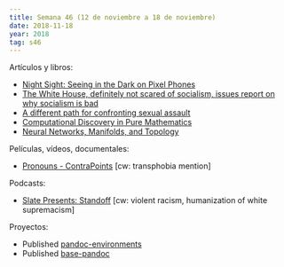```yaml
---
title: Semana 46 (12 de noviembre a 18 de noviembre)
date: 2018-11-18
year: 2018
tag: s46
---
```


Artículos y libros:

- [Night Sight: Seeing in the Dark on Pixel Phones](https://ai.googleblog.com/2018/11/night-sight-seeing-in-dark-on-pixel.html)
- [The White House, definitely not scared of socialism, issues report on why socialism is bad](https://www.vox.com/policy-and-politics/2018/10/23/18013872/white-house-socialism-report-cea-mao-lenin-bernie-sanders)
- [A different path for confronting sexual assault](https://www.vox.com/first-person/2018/10/10/17953016/what-is-restorative-justice-definition-questions-circle)
- [Computational Discovery in Pure Mathematics](https://axon.cs.byu.edu/Dan/673/papers/colton.math.pdf)
- [Neural Networks, Manifolds, and Topology](https://colah.github.io/posts/2014-03-NN-Manifolds-Topology/)

Películas, vídeos, documentales:

- [Pronouns - ContraPoints](https://www.youtube.com/watch?v=9bbINLWtMKI) [cw: transphobia mention]

Podcasts:

- [Slate Presents: Standoff](https://slate.com/slate-presents-standoff.html) [cw: violent racism, humanization of white supremacism]

Proyectos:

- Published [pandoc-environments](https://github.com/mx-psi/tidbits/tree/master/pandoc-environments)
- Published [base-pandoc](https://github.com/mx-psi/base-pandoc)
